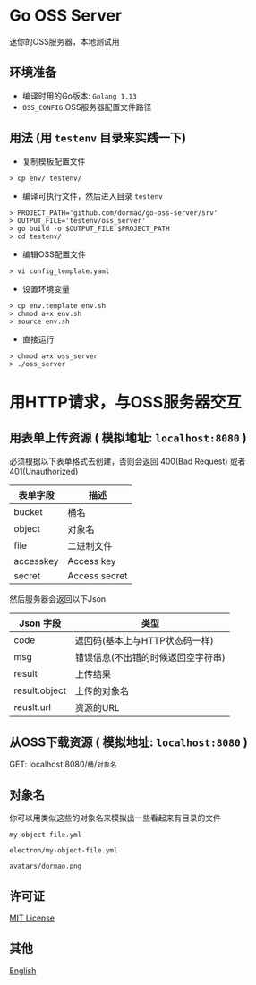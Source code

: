 # Go OSS Server
迷你的OSS服务器，本地测试用

## 环境准备
* 编译时用的Go版本: `Golang 1.13`
* `OSS_CONFIG` OSS服务器配置文件路径

## 用法 (用 `testenv` 目录来实践一下)
* 复制模板配置文件
~~~
> cp env/ testenv/
~~~
* 编译可执行文件，然后进入目录 `testenv`
~~~
> PROJECT_PATH='github.com/dormao/go-oss-server/srv'
> OUTPUT_FILE='testenv/oss_server'
> go build -o $OUTPUT_FILE $PROJECT_PATH
> cd testenv/
~~~
* 编辑OSS配置文件
~~~
> vi config_template.yaml
~~~
* 设置环境变量
~~~
> cp env.template env.sh
> chmod a+x env.sh
> source env.sh
~~~
* 直接运行
~~~
> chmod a+x oss_server
> ./oss_server
~~~

# 用HTTP请求，与OSS服务器交互
## 用表单上传资源 ( 模拟地址: `localhost:8080` )
必须根据以下表单格式去创建，否则会返回 400(Bad Request) 或者 401(Unauthorized)

|  表单字段 | 描述            |
|-------------|-----------------|
| bucket      | 桶名 |
| object      | 对象名  |
| file        | 二进制文件    |
| accesskey   | Access key      |
| secret      | Access secret   |

然后服务器会返回以下Json

| Json 字段     | 类型                                              |
|----------------|---------------------------------------------------|
| code           | 返回码\(基本上与HTTP状态码一样\) |
| msg            | 错误信息\(不出错的时候返回空字符串\)                    |
| result         | 上传结果                                 |
| result\.object | 上传的对象名                               |
| reuslt\.url    | 资源的URL                               |

## 从OSS下载资源 ( 模拟地址: `localhost:8080` )
GET: localhost:8080/`桶`/`对象名`

## 对象名
你可以用类似这些的对象名来模拟出一些看起来有目录的文件

`my-object-file.yml`

`electron/my-object-file.yml`

`avatars/dormao.png`

## 许可证
[MIT License](https://www.mit-license.org/)

## 其他
[English](README.md)
